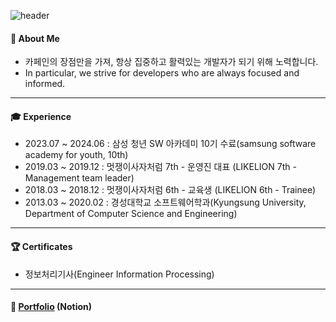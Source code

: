 ![header](https://capsule-render.vercel.app/api?type=waving&color=gradient&height=180&section=header&text=Park%20Hee-Chan%20&fontSize=32&animation=fadeIn&fontAlignY=36&fontColor=ffffff)

#### :mag_right:	About Me
- 카페인의 장점만을 가져, 항상 집중하고 활력있는 개발자가 되기 위해 노력합니다.
- In particular, we strive for developers who are always focused and informed.
<hr>

#### :mortar_board: Experience
- 2023.07 ~ 2024.06 : 삼성 청년 SW 아카데미 10기 수료(samsung software academy for youth, 10th)
- 2019.03 ~ 2019.12 : 멋쟁이사자처럼 7th - 운영진 대표 (LIKELION 7th - Management team leader)
- 2018.03 ~ 2018.12 : 멋쟁이사자처럼 6th - 교육생 (LIKELION 6th - Trainee)
- 2013.03 ~ 2020.02 : 경성대학교 소프트웨어학과(Kyungsung University, Department of Computer Science and Engineering)
<hr>

#### :trophy: Certificates
- 정보처리기사(Engineer Information Processing)

<!--
#### :books: Skills
<hr>

#### :rocket: Projects
<hr>


<hr>
   
📁 :file_folder:	
-->

<hr>

#### 🔗 [Portfolio](https://courageous-gum-c89.notion.site/3b2f04f5ba144f009d2424c9a5e31f43?pvs=4) (Notion)






<!--
**phc5403/phc5403** is a ✨ _special_ ✨ repository because its `README.md` (this file) appears on your GitHub profile.

Here are some ideas to get you started:
https://github.com/rzashakeri/beautify-github-profile
- 🔭 I’m currently working on ...
- 🌱 I’m currently learning ...
- 👯 I’m looking to collaborate on ...
- 🤔 I’m looking for help with ...
- 💬 Ask me about ...
- 📫 How to reach me: ...
- 😄 Pronouns: ...
- ⚡ Fun fact: ...
-->
